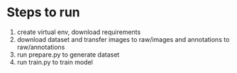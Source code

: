 # Steps to run

1. create virtual env, download requirements
2. download dataset and transfer images to raw/images and annotations to raw/annotations
3. run prepare.py to generate dataset
4. run train.py to train model
